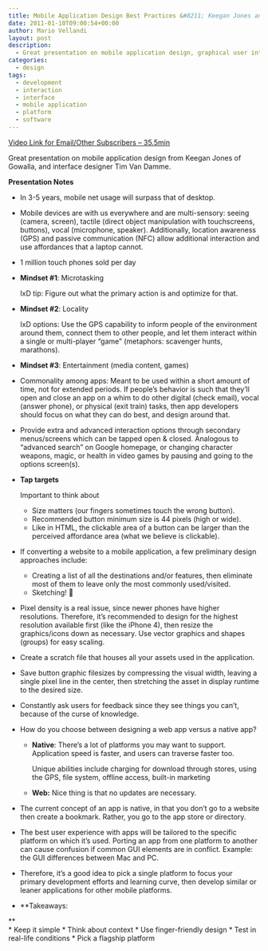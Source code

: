 ```yaml
---
title: Mobile Application Design Best Practices &#8211; Keegan Jones and Tim Van Damme
date: 2011-01-10T09:00:54+00:00
author: Mario Vellandi
layout: post
description:
  - Great presentation on mobile application design, graphical user interfaces, platforms, web versus native apps, focus and context, usability, and testing
categories:
  - design
tags:
  - development
  - interaction
  - interface
  - mobile application
  - platform
  - software
---
```

[Video Link for Email/Other Subscribers &#8211; 35.5min](http://www.vimeo.com/17077298)

Great presentation on mobile application design from Keegan Jones of Gowalla, and interface designer Tim Van Damme.

__Presentation Notes__

  * In 3-5 years, mobile net usage will surpass that of desktop.
  * Mobile devices are with us everywhere and are multi-sensory: seeing (camera, screen), tactile (direct object manipulation with touchscreens, buttons), vocal (microphone, speaker). Additionally, location awareness (GPS) and passive communication (NFC) allow additional interaction and use affordances that a laptop cannot.
  * 1 million touch phones sold per day
  * **Mindset #1**: Microtasking

    IxD tip: Figure out what the primary action is and optimize for that.
  * **Mindset #2**: Locality

    IxD options: Use the GPS capability to inform people of the environment around them, connect them to other people, and let them interact within a single or multi-player &#8220;game&#8221; (metaphors: scavenger hunts, marathons).
  * **Mindset #3**: Entertainment (media content, games)
  * Commonality among apps: Meant to be used within a short amount of time, not for extended periods. If people&#8217;s behavior is such that they&#8217;ll open and close an app on a whim to do other digital (check email), vocal (answer phone), or physical (exit train) tasks, then app developers should focus on what they can do best, and design around that.
  * Provide extra and advanced interaction options through secondary menus/screens which can be tapped open & closed. Analogous to &#8220;advanced search&#8221; on Google homepage, or changing character weapons, magic, or health in video games by pausing and going to the options screen(s).
  * **Tap targets**

    Important to think about
      * Size matters (our fingers sometimes touch the wrong button).
      * Recommended button minimum size is 44 pixels (high or wide).
      * Like in HTML, the clickable area of a button can be larger than the perceived affordance area (what we believe is clickable).
  * If converting a website to a mobile application, a few preliminary design approaches include:
      * Creating a list of all the destinations and/or features, then eliminate most of them to leave only the most commonly used/visited.
      * Sketching! 🙂
  * Pixel density is a real issue, since newer phones have higher resolutions. Therefore, it&#8217;s recommended to design for the highest resolution available first (like the iPhone 4), then resize the graphics/icons down as necessary. Use vector graphics and shapes (groups) for easy scaling.
  * Create a scratch file that houses all your assets used in the application.
  * Save button graphic filesizes by compressing the visual width, leaving a single pixel line in the center, then stretching the asset in display runtime to the desired size.
  * Constantly ask users for feedback since they see things you can&#8217;t, because of the curse of knowledge.
  * How do you choose between designing a web app versus a native app?
      * __Native__: There&#8217;s a lot of platforms you may want to support. Application speed is faster, and users can traverse faster too.

        Unique abilities include charging for download through stores, using the GPS, file system, offline access, built-in marketing<br />
      * **Web:** Nice thing is that no updates are necessary.
  * The current concept of an app is native, in that you don&#8217;t go to a website then create a bookmark. Rather, you go to the app store or directory.
  * The best user experience with apps will be tailored to the specific platform on which it&#8217;s used. Porting an app from one platform to another can cause confusion if common GUI elements are in conflict. Example: the GUI differences between Mac and PC.
  * Therefore, it&#8217;s a good idea to pick a single platform to focus your primary development efforts and learning curve, then develop similar or leaner applications for other mobile platforms.
  * **Takeaways:

**  
      * Keep it simple
      * Think about context
      * Use finger-friendly design
      * Test in real-life conditions
      * Pick a flagship platform

